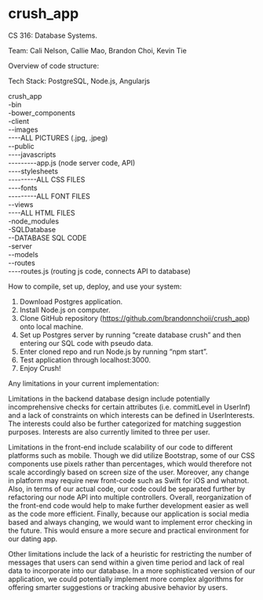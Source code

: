 # crush_app
CS 316: Database Systems.

Team: Cali Nelson, Callie Mao, Brandon Choi, Kevin Tie

Overview of code structure:

Tech Stack: PostgreSQL, Node.js, Angularjs

crush_app<br>
-bin<br>
-bower_components<br>
-client<br>
--images<br>
----ALL PICTURES (.jpg, .jpeg)<br>
--public<br>
----javascripts<br>
---------app.js (node server code, API)<br>
----stylesheets<br>
---------ALL CSS FILES<br>
----fonts<br>
---------ALL FONT FILES<br>
--views<br>
----ALL HTML FILES<br>
-node_modules<br>
-SQLDatabase<br>
--DATABASE SQL CODE<br>
-server<br>
--models<br>
--routes<br>
----routes.js (routing js code, connects API to database)<br>


How to compile, set up, deploy, and use your system:

1. Download Postgres application.
2. Install Node.js on computer.
3. Clone GitHub repository (https://github.com/brandonnchoii/crush_app) onto local machine.
4. Set up Postgres server by running “create database crush” and then entering our SQL code with pseudo data.
5. Enter cloned repo and run Node.js by running “npm start”.
6. Test application through localhost:3000.
7. Enjoy Crush!


Any limitations in your current implementation:
	
Limitations in the backend database design include potentially incomprehensive checks for certain attributes (i.e. commitLevel in UserInf) and a lack of constraints on which interests can be defined in UserInterests. The interests could also be further categorized for matching suggestion purposes. Interests are also currently limited to three per user.
	
Limitations in the front-end include scalability of our code to different platforms such as mobile. Though we did utilize Bootstrap, some of our CSS components use pixels rather than percentages, which would therefore not scale accordingly based on screen size of the user. Moreover, any change in platform may require new front-code such as Swift for iOS and whatnot. Also, in terms of our actual code, our code could be separated further by refactoring our node API into multiple controllers. Overall, reorganization of the front-end code would help to make further development easier as well as the code more efficient. Finally, because our application is social media based and always changing, we would want to implement error checking in the future. This would ensure a more secure and practical environment for our dating app.

Other limitations include the lack of a heuristic for restricting the number of messages that users can send within a given time period and lack of real data to incorporate into our database. In a more sophisticated version of our application, we could potentially implement more complex algorithms for offering smarter suggestions or tracking abusive behavior by users. 